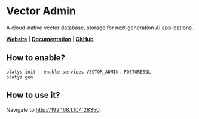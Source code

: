 # Vector Admin

A cloud-native vector database, storage for next generation AI applications.

**[Website](https://vectoradmin.com/)** | **[Documentation](https://docs.vectoradmin.com/)** | **[GitHub](https://github.com/Mintplex-Labs/vector-admin)**

## How to enable?

```
platys init --enable-services VECTOR_ADMIN, POSTGRESQL
platys gen
```

## How to use it?

Navigate to <http://192.168.1.104:28350>.

